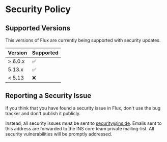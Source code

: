 # Security Policy

## Supported Versions

This versions of Flux are currently being supported with security updates.

| Version | Supported          |
|---------|--------------------|
| > 6.0.x | :white_check_mark: |
| 5.13.x  | :white_check_mark: |
| < 5.13  | :x:                |

## Reporting a Security Issue

If you think that you have found a security issue in Flux, don't use the bug tracker and don't publish
it publicly. 

Instead, all security issues must be sent to security@ins.de. Emails sent to this address are forwarded to the INS core team private mailing-list.
All security vulnerabilities will be promptly addressed.

